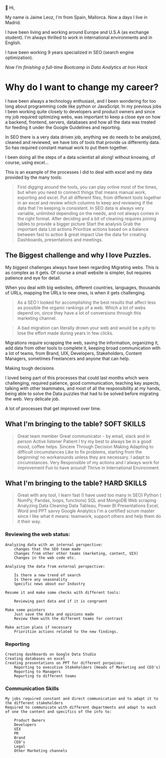 👋 Hi,

My name is Jaime Leoz, I'm from Spain, Mallorca. Now a days I live in Madrid.

I have been living and working around Europe and U.S.A (as exchange student). I'm always thrilled to work in international environments and in English.

I have been working 9 years specialized in SEO (search engine optimization).

*Now I'm finishing a full-time Bootcamp in Data Analytics at Iron Hack*

# Why do I want to change my career? 

I have been always a technology enthusiast, and I been wondering for too long about programming code like python or JavaScript.
In my previous jobs I been working quite closely to developers and product owners and since my job required optimizing webs, was important
to keep a close eye on how a backend, frontend, servers, databases and how all the data was treated for feeding it under the Google Guidelines and reporting.

In SEO there is a very data driven job, anything we do needs to be analyzed, cleaned and reviewed, we have lots of tools that provide us differently data. So has required constant manual work to put them together.

I been doing all the steps of a data scientist all along! without knowing, of course, using excel...

This is an example of the processes I did to deal with excel and my data provided by the many tools:
 
 > First digging around the tools, you can play online most of the times, but when you need to connect things that means manual work, exporting and excel.
 > Put all different files, from different tools together in an excel and review which columns to keep and reviewing if the data that I'm keeping is   consistent.
 > In SEO data is always very variable, unlimited depending on the needs, and not always comes in the right format.
 > After deciding and a bit of cleaning requires joining tables to provide a bigger picture
 > Start the analysis
 > Grab the important data
 > List actions
 > Prioritize actions based on a balance between fast to action & great impact
 > Use the data for creating Dashboards, presentations and meetings.


## The Biggest challenge and why I love Puzzles.

My biggest challenges always have been regarding Migrating webs. This is as complex as it gets. Of course a small website is simpler, but requires patience and eye for detail.

When you deal with big websites, different countries, languages, thousands of URLs, mapping the URLs to new ones, is when it gets challenging.

> As a SEO I looked for accomplishing the best results that affect less as possible the organic rankings of a web. Which a lot of webs depend on, since they have a lot of conversions through this marketing channel.

> A bad migration can literally drown your web and would be a pity to lose the effort made during years in few clicks.
	

Migrations require scrapping the web, saving the information, organizing it, add data from other tools to complete it, keeping broad communication
with a lot of teams, from Brand, UIX, Developers, Stakeholders, Content Managers, sometimes Freelancers and anyone that can help.

Making tough decisions

I loved being part of this processes that could last months which were challenging, required patience, good communication, teaching key aspects, talking with other teammates,
and most of all the responsibility at my hands, being able to solve the Data puzzles that had to be solved before migrating the web. Very delicate job.

A lot of processes that get improved over time.

## What I'm bringing to the table? SOFT SKILLS

> Great team member
> Great communicator - by email, slack and in person
> Active listener
> Patient
> I try my best to always be in a good mood, coffee helps.
> Sincere
> Through Decision Making
> Adapting to difficult circumstances
> Like to fix problems, starting from the beginning! no workarounds unless they are necessary. I adapt to circumstances.
> Very Responsible of my actions and I always work for improvement
> Fun to have around!
> Thrive in International Environment

## What I'm bringing to the table? HARD SKILLS

> Great with any tool, I learn fast (I have used too many in SEO)
> Python ( NumPy, Pandas, loops, functions)
> SQL and MongoDB
> Web scraping
> Analyzing Data
> Cleaning Data
> Tableau, Power BI
> Presentations
> Excel, Word and PPT savvy
> Google Analytics
> I'm a certified scrum master since I like what it means: teamwork, support others and help them do it their way.

### Reviewing the web status:

    Analyzing data with an internal perspective:
        changes that the SEO team made
        Changes from other other teams (marketing, content, UIX)
        Changes in the web code etc.

    Analyzing the data from external perspective:

        Is there a new trend of search
        Is there any seasonality
        Specific news about our Industry

    Resume it and make some checks with different tools:

        Reviewing past data and if it is congruent

    Make some pointers
        Just save the data and opinions made
        Review them with the different teams for contrast

    Make action plans if necessary
        Prioritize actions related to the new findings.

### Reporting

    Creating dashboards on Google Data Studio
    Creating databases on excel
    Creating presentations on PPT for different porpoises:
        Reporting to executive Stakeholders (Heads of Marketing and CEO's)
        Reporting to Managers
        Reporting to different teams

### Communication Skills

    My jobs required constant and direct communication and to adapt it to the different stakeholders
    Required to communicate with different departments and adapt to each of one the content and specifics of the info to:

        Product Owners
        Developers
        UIX
        PR
        Brand
        CEO's
        Legal
        Other Marketing channels





<!---
JaimeLeoz/JaimeLeoz is a ✨ special ✨ repository because its `README.md` (this file) appears on your GitHub profile.
You can click the Preview link to take a look at your changes.
--->
